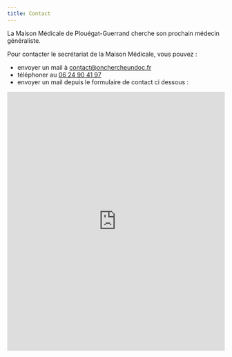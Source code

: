 ```yaml
---
title: Contact
---
```

La Maison Médicale de Plouégat-Guerrand cherche son prochain médecin généraliste.

Pour contacter le secrétariat de la Maison Médicale, vous pouvez :

- envoyer un mail à [contact@onchercheundoc.fr](mailto:contact@onchercheundoc.fr)
- téléphoner au [06 24 90 41 97](tel:+33624904197)
- envoyer un mail depuis le formulaire de contact ci dessous :

<iframe title="Contact Form" src="https://plugins.crisp.chat/urn:crisp.im:contact-form:0/contact/550a0428-e1b2-42b5-9f90-9a03c8ff2290" referrerpolicy="origin" sandbox="allow-forms allow-popups allow-scripts allow-same-origin" width="100%" height="600px" frameborder="0"></iframe>